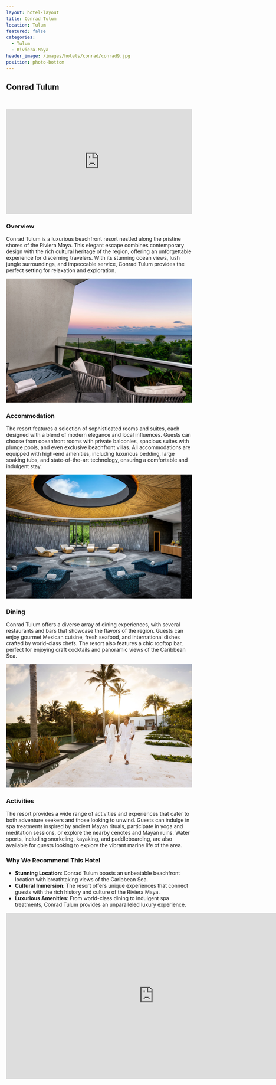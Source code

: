```yaml
---
layout: hotel-layout
title: Conrad Tulum
location: Tulum
featured: false
categories:
  - Tulum
  - Riviera-Maya
header_image: /images/hotels/conrad/conrad9.jpg
position: photo-bottom
---
```


## Conrad Tulum

&nbsp;

<style>.embed-container { position: relative; padding-bottom: 56.25%; height: 0; overflow: hidden; max-width: 100%; } .embed-container iframe, .embed-container object, .embed-container embed { position: absolute; top: 0; left: 0; width: 100%; height: 100%; }</style><div class='embed-container'><iframe src='https://www.youtube.com/embed/epwnIi5isYY' frameborder='0' allowfullscreen></iframe></div>

### Overview
Conrad Tulum is a luxurious beachfront resort nestled along the pristine shores of the Riviera Maya. This elegant escape combines contemporary design with the rich cultural heritage of the region, offering an unforgettable experience for discerning travelers. With its stunning ocean views, lush jungle surroundings, and impeccable service, Conrad Tulum provides the perfect setting for relaxation and exploration.

![](/images/hotels/conrad/conrad5.jpg)

### Accommodation
The resort features a selection of sophisticated rooms and suites, each designed with a blend of modern elegance and local influences. Guests can choose from oceanfront rooms with private balconies, spacious suites with plunge pools, and even exclusive beachfront villas. All accommodations are equipped with high-end amenities, including luxurious bedding, large soaking tubs, and state-of-the-art technology, ensuring a comfortable and indulgent stay.

![](/images/hotels/conrad/conrad4.jpg)

### Dining
Conrad Tulum offers a diverse array of dining experiences, with several restaurants and bars that showcase the flavors of the region. Guests can enjoy gourmet Mexican cuisine, fresh seafood, and international dishes crafted by world-class chefs. The resort also features a chic rooftop bar, perfect for enjoying craft cocktails and panoramic views of the Caribbean Sea.

![](/images/hotels/conrad/conrad7.jpg)

### Activities
The resort provides a wide range of activities and experiences that cater to both adventure seekers and those looking to unwind. Guests can indulge in spa treatments inspired by ancient Mayan rituals, participate in yoga and meditation sessions, or explore the nearby cenotes and Mayan ruins. Water sports, including snorkeling, kayaking, and paddleboarding, are also available for guests looking to explore the vibrant marine life of the area.

### Why We Recommend This Hotel
- **Stunning Location**: Conrad Tulum boasts an unbeatable beachfront location with breathtaking views of the Caribbean Sea.
- **Cultural Immersion**: The resort offers unique experiences that connect guests with the rich history and culture of the Riviera Maya.
- **Luxurious Amenities**: From world-class dining to indulgent spa treatments, Conrad Tulum provides an unparalleled luxury experience.

<iframe src="https://www.google.com/maps/embed?pb=!1m18!1m12!1m3!1d3740.6354981792574!2d-87.34075398871502!3d20.35667138105108!2m3!1f0!2f0!3f0!3m2!1i1024!2i768!4f13.1!3m3!1m2!1s0x8f4e33aa6d8e4959%3A0x4a7c1a0d2eb729e9!2sConrad%20Tulum%20Riviera%20Maya!5e0!3m2!1ses!2ses!4v1724959877325!5m2!1ses!2ses" width="800" height="450" style="border:0;" allowfullscreen="" loading="lazy" referrerpolicy="no-referrer-when-downgrade"></iframe>